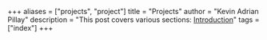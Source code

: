+++
aliases = ["projects", "project"]
title = "Projects"
author = "Kevin Adrian Pillay"
description = "This post covers various sections: [Introduction](#game-server-host)"
tags = ["index"]
+++
